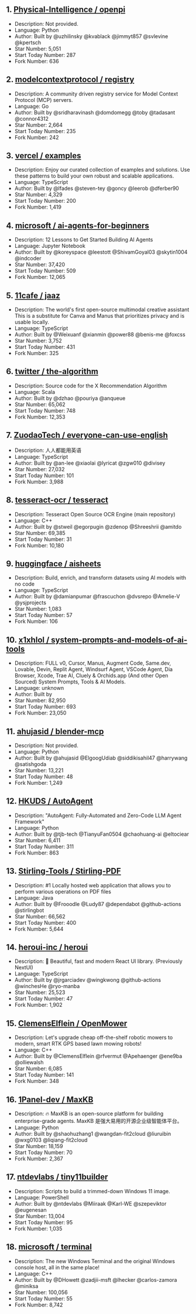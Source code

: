 ## 1. [Physical-Intelligence / openpi](https://github.com/Physical-Intelligence/openpi)
- Description: Not provided. 
- Language: Python
- Author: Built by @uzhilinsky @kvablack @jimmyt857 @svlevine @kpertsch
- Star Number: 5,051
- Start Today Number: 287
- Fork Number: 636

## 2. [modelcontextprotocol / registry](https://github.com/modelcontextprotocol/registry)
- Description: A community driven registry service for Model Context Protocol (MCP) servers.
- Language: Go
- Author: Built by @sridharavinash @domdomegg @toby @tadasant @connor4312
- Star Number: 2,664
- Start Today Number: 235
- Fork Number: 242

## 3. [vercel / examples](https://github.com/vercel/examples)
- Description: Enjoy our curated collection of examples and solutions. Use these patterns to build your own robust and scalable applications.
- Language: TypeScript
- Author: Built by @lfades @steven-tey @goncy @leerob @dferber90
- Star Number: 4,329
- Start Today Number: 200
- Fork Number: 1,419

## 4. [microsoft / ai-agents-for-beginners](https://github.com/microsoft/ai-agents-for-beginners)
- Description: 12 Lessons to Get Started Building AI Agents
- Language: Jupyter Notebook
- Author: Built by @koreyspace @leestott @ShivamGoyal03 @skytin1004 @indcoder
- Star Number: 37,420
- Start Today Number: 509
- Fork Number: 12,065

## 5. [11cafe / jaaz](https://github.com/11cafe/jaaz)
- Description: The world's first open-source multimodal creative assistant This is a substitute for Canva and Manus that prioritizes privacy and is usable locally.
- Language: TypeScript
- Author: Built by @Weixuanf @xianmin @power88 @benis-me @foxcss
- Star Number: 3,752
- Start Today Number: 431
- Fork Number: 325

## 6. [twitter / the-algorithm](https://github.com/twitter/the-algorithm)
- Description: Source code for the X Recommendation Algorithm
- Language: Scala
- Author: Built by @dzhao @pouriya @anqueue
- Star Number: 65,062
- Start Today Number: 748
- Fork Number: 12,353

## 7. [ZuodaoTech / everyone-can-use-english](https://github.com/ZuodaoTech/everyone-can-use-english)
- Description: 人人都能用英语
- Language: TypeScript
- Author: Built by @an-lee @xiaolai @lyricat @zgw010 @divisey
- Star Number: 27,032
- Start Today Number: 101
- Fork Number: 3,988

## 8. [tesseract-ocr / tesseract](https://github.com/tesseract-ocr/tesseract)
- Description: Tesseract Open Source OCR Engine (main repository)
- Language: C++
- Author: Built by @stweil @egorpugin @zdenop @Shreeshrii @amitdo
- Star Number: 69,385
- Start Today Number: 31
- Fork Number: 10,180

## 9. [huggingface / aisheets](https://github.com/huggingface/aisheets)
- Description: Build, enrich, and transform datasets using AI models with no code
- Language: TypeScript
- Author: Built by @damianpumar @frascuchon @dvsrepo @Amelie-V @ysjprojects
- Star Number: 1,083
- Start Today Number: 57
- Fork Number: 106

## 10. [x1xhlol / system-prompts-and-models-of-ai-tools](https://github.com/x1xhlol/system-prompts-and-models-of-ai-tools)
- Description: FULL v0, Cursor, Manus, Augment Code, Same.dev, Lovable, Devin, Replit Agent, Windsurf Agent, VSCode Agent, Dia Browser, Xcode, Trae AI, Cluely & Orchids.app (And other Open Sourced) System Prompts, Tools & AI Models.
- Language: unknown
- Author: Built by 
- Star Number: 82,950
- Start Today Number: 693
- Fork Number: 23,050

## 11. [ahujasid / blender-mcp](https://github.com/ahujasid/blender-mcp)
- Description: Not provided. 
- Language: Python
- Author: Built by @ahujasid @ElgoogUdiab @siddikisahil47 @harrywang @satishgoda
- Star Number: 13,221
- Start Today Number: 48
- Fork Number: 1,249

## 12. [HKUDS / AutoAgent](https://github.com/HKUDS/AutoAgent)
- Description: "AutoAgent: Fully-Automated and Zero-Code LLM Agent Framework"
- Language: Python
- Author: Built by @tjb-tech @TianyuFan0504 @chaohuang-ai @eltociear
- Star Number: 6,411
- Start Today Number: 311
- Fork Number: 863

## 13. [Stirling-Tools / Stirling-PDF](https://github.com/Stirling-Tools/Stirling-PDF)
- Description: #1 Locally hosted web application that allows you to perform various operations on PDF files
- Language: Java
- Author: Built by @Frooodle @Ludy87 @dependabot @github-actions @stirlingbot
- Star Number: 66,562
- Start Today Number: 400
- Fork Number: 5,644

## 14. [heroui-inc / heroui](https://github.com/heroui-inc/heroui)
- Description: 🚀 Beautiful, fast and modern React UI library. (Previously NextUI)
- Language: TypeScript
- Author: Built by @jrgarciadev @wingkwong @github-actions @winchesHe @ryo-manba
- Star Number: 25,523
- Start Today Number: 47
- Fork Number: 1,902

## 15. [ClemensElflein / OpenMower](https://github.com/ClemensElflein/OpenMower)
- Description: Let's upgrade cheap off-the-shelf robotic mowers to modern, smart RTK GPS based lawn mowing robots!
- Language: C++
- Author: Built by @ClemensElflein @rfvermut @Apehaenger @ene9ba @olliewalsh
- Star Number: 6,085
- Start Today Number: 141
- Fork Number: 348

## 16. [1Panel-dev / MaxKB](https://github.com/1Panel-dev/MaxKB)
- Description: 🔥 MaxKB is an open-source platform for building enterprise-grade agents. MaxKB 是强大易用的开源企业级智能体平台。
- Language: Python
- Author: Built by @shaohuzhang1 @wangdan-fit2cloud @liuruibin @wxg0103 @liqiang-fit2cloud
- Star Number: 18,159
- Start Today Number: 70
- Fork Number: 2,367

## 17. [ntdevlabs / tiny11builder](https://github.com/ntdevlabs/tiny11builder)
- Description: Scripts to build a trimmed-down Windows 11 image.
- Language: PowerShell
- Author: Built by @ntdevlabs @Miiraak @Karl-WE @szepeviktor @eugenesan
- Star Number: 13,004
- Start Today Number: 95
- Fork Number: 1,035

## 18. [microsoft / terminal](https://github.com/microsoft/terminal)
- Description: The new Windows Terminal and the original Windows console host, all in the same place!
- Language: C++
- Author: Built by @DHowett @zadjii-msft @lhecker @carlos-zamora @miniksa
- Star Number: 100,056
- Start Today Number: 55
- Fork Number: 8,742